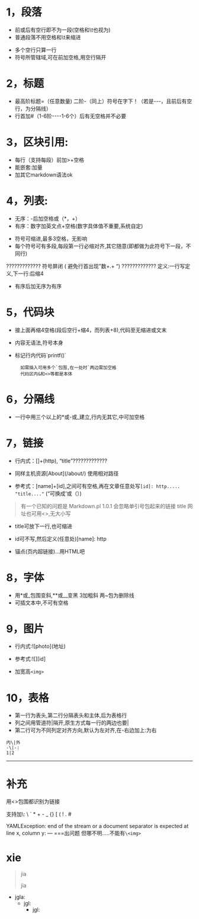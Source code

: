# 1，段落

* 前或后有空行即不为一段(空格和\t也视为)
* 普通段落不用空格和\t来缩进
- 多个空行只算一行
- 符号所管辖域,可在前加空格,用空行隔开

# 2，标题

* 最高阶标题=（任意数量)      二阶-（同上）符号在字下！（若是---，且前后有空行，为分隔线）
* 行首加#（1-6阶----1-6个）后有无空格并不必要

# 3，区块引用:

* 每行（支持每段）前加>+空格
* 能嵌套:加量
* 加其它markdown语法ok

# 4，列表:

- 无序：-后加空格或（*，+）
- 有序：数字加英文点+空格(数字具体值不重要,系统自定)
>
- 符号可缩进,最多3空格，无影响 
- 每个符号可有多段,每段第一行必缩对齐,其它随意(即都做为此符号下一段，不同行)

????????????? 符号屏闭           ( 避免行首出现”数+.+ “)
????????????? 定义:一行写定义,下一行:后缩4

- 有序后加无序为有序

# 5，代码块

- 接上面再缩4空格(段后空行+缩4，而列表+8),代码至无缩进或文末
- 内容无语法,符号本身
- 标记行内代码\`printf()\`

        如需插入可用多个`包围,在一处时`两边需加空格
        代码区内&和<>等都是本体

# 6，分隔线

- 一行中用三个以上的*或-或_建立,行内无其它,中可加空格

# 7，链接

- 行内式：[]+(http), “title”?????????????
- 同样主机资源\[About](/about/) 使用相对路径

- 参考式：[name]+[id],之间可有空格,再在文章任意处写`[id]: http..... "title...."` (“可换成’或（）)
>有一个已知的问题是 Markdown.pl 1.0.1 会忽略单引号包起来的链接 title
网址也可用<>,无大小写
- title可放下一行,也可缩进
- id可不写,然后定义(任意处)[name]: http

- 锚点(页内超链接)…用HTML吧

# 8，字体

- 用*或_包围变斜,**或__变黑 3加粗斜 两~包为删除线
- 可插文本中,不可有空格

# 9，图片

- 行内式:\!\[photo](地址)
- 参考式:![][id]

- 加宽高`<img>`

# 10，表格

- 第一行为表头,第二行分隔表头和主体,后为表格行
- 列之间用管道符|隔开,原生方式每一行的两边也要|
- 第二行可为不同列定对齐方向,默认为左对齐,在-右边加上:为右

```
内\|外
-\|-:
1|2
```
---

# 补充

用<>包围都识别为链接

支持加\\: \ ` * + - _ {} [ ( ! . #

YAMLException: end of the stream or a document separator is expected at line x, column y:
— ===出问题 但哪不明…..不能有`\<img>`


# xie

> jia
>
> jia

- jgla:
    - jgl:
        - jgl:
            > 


